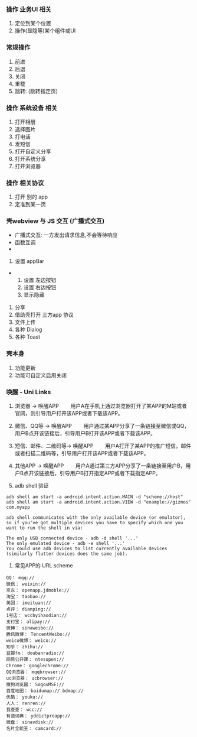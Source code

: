 ### 操作 业务UI 相关

1. 定位到某个位置
1. 操作(显隐等)某个组件或UI


### 常规操作
1. 前进
1. 后退
1. 关闭
1. 重载
1. 跳转: (跳转指定页)

### 操作 系统设备 相关
1. 打开相册
1. 选择图片
1. 打电话
1. 发短信
1. 打开自定义分享 
1. 打开系统分享
1. 打开浏览器

### 操作 相关协议
1. 打开 别的 app
1. 定准到某一页

### 壳webview 与 JS 交互 (广播式交互)
- 广播式交互: 一方发出请求信息,不会等待响应
- 函数互调
- 

1. 设置 appBar
- 1. 设置 左边按钮
  1. 设置 右边按钮
  1. 显示隐藏
1. 分享
1. 借助壳打开 三方app 协议
1. 文件上传
1. 各种 Dialog
1. 各种 Toast



### 壳本身
1. 功能更新
1. 功能可自定义启用关闭

### 唤醒 - Uni Links

1. 浏览器 -> 唤醒APP
  用户A在手机上通过浏览器打开了某APP的M站或者官网，则引导用户打开该APP或者下载该APP。

2. 微信、QQ等 -> 唤醒APP
  用户通过某APP分享了一条链接至微信或QQ，用户B点开该链接后，引导用户B打开该APP或者下载该APP。

3. 短信、邮件、二维码等-> 唤醒APP
  用户A打开了某APP的推广短信，邮件或者扫描二维码等，引导用户打开该APP或者下载该APP。

4. 其他APP -> 唤醒APP
  用户A通过第三方APP分享了一条链接至用户B，用户B点开该链接后，引导用户B打开指定APP或者下载指定APP。



1. adb shell 验证
```
adb shell am start -a android.intent.action.MAIN -d "scheme://host"
adb shell am start -a android.intent.action.VIEW -d "example://gizmos" com.myapp

adb shell communicates with the only available device (or emulator), so if you've got multiple devices you have to specify which one you want to run the shell in via:

The only USB connected device - adb -d shell '...'
The only emulated device - adb -e shell '...'
You could use adb devices to list currently available devices (similarly flutter devices does the same job).
```

1. 常见APP的 URL scheme
```
QQ： mqq:// 
微信： weixin:// 
京东： openapp.jdmoble:// 
淘宝： taobao:// 
美团： imeituan:// 
点评： dianping:// 
1号店： wccbyihaodian:// 
支付宝： alipay:// 
微博： sinaweibo:// 
腾讯微博： TencentWeibo:// 
weico微博： weico:// 
知乎： zhihu:// 
豆瓣fm： doubanradio:// 
网易公开课： ntesopen:// 
Chrome： googlechrome:// 
QQ浏览器： mqqbrowser:// 
uc浏览器： ucbrowser:// 
搜狗浏览器： SogouMSE:// 
百度地图： baidumap:// bdmap:// 
优酷： youku:// 
人人： renren:// 
我查查： wcc:// 
有道词典： yddictproapp:// 
微盘： sinavdisk:// 
名片全能王： camcard://
```
